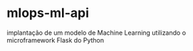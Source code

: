 # mlops-ml-api
implantação de um modelo de Machine Learning utilizando o microframework Flask do Python
